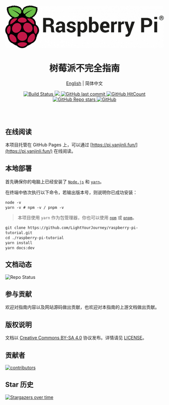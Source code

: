 <!--suppress HtmlDeprecatedAttribute -->
<p align="center">
  <a href="https://pi.yanjinli.fun/">
    <img alt="logo" src="./docs/public/images/pi.png"/>
  </a>
</p>

<h1 align="center"><strong>树莓派不完全指南</strong></h1>

<div align="center">

[English](./README.md) | 简体中文

</div>

<p align="center">
  <a
    href="https://actions-badge.atrox.dev/LightYourJourney/raspberry-pi-tutorial/goto?ref=main"
   >
    <img
      alt="Build Status"
      src="https://img.shields.io/endpoint.svg?url=https%3A%2F%2Factions-badge.atrox.dev%2FLightYourJourney%2Fraspberry-pi-tutorial%2Fbadge%3Fref%3Dmain&style=flat"
    />
  </a>
  <a
    href="https://hits.seeyoufarm.com"
  >
    <img
      src="https://hits.seeyoufarm.com/api/count/incr/badge.svg?url=https%3A%2F%2Fgithub.com%2FLightYourJourney%2Fraspberry-pi-tutorial&count_bg=%2379C83D&title_bg=%23555555&icon=&icon_color=%23E7E7E7&title=hits&edge_flat=false"
    />
  </a>
  <a
    href="https://github.com/LightYourJourney/raspberry-pi-tutorial"
    target="_blank"
    rel="noopener noreferrer"
  >
    <img
      alt="GitHub last commit"
      src="https://img.shields.io/github/last-commit/LightYourJourney/raspberry-pi-tutorial"
    />
  </a>
  </a>
  <a
    href="https://github.com/LightYourJourney/raspberry-pi-tutorial"
    target="_blank"
    rel="noopener noreferrer"
  >
    <img
      alt="GitHub HitCount"
      src="https://views.whatilearened.today/views/github/LightYourJourney/raspberry-pi-tutorial.svg"
    />
  </a>
  <a
    href="https://github.com/LightYourJourney/raspberry-pi-tutorial"
    target="_blank"
    rel="noopener noreferrer"
  >
    <img
      alt="GitHub Repo stars"
      src="https://img.shields.io/github/stars/LightYourJourney/raspberry-pi-tutorial?style=social"
    />
  </a>
  <a
    href="https://github.com/LightYourJourney/raspberry-pi-tutorial/blob/main/LICENSE"
    target="_blank"
    rel="noopener noreferrer"
  >
    <img
      alt="GitHub"
      src="https://img.shields.io/github/license/LightYourJourney/raspberry-pi-tutorial"
    >
  </a>
</p>

<div align="center">
<img src="https://cdn.jsdelivr.net/gh/eryajf/tu@main/img/image_20240420_214408.gif" width="800"  height="3">
</div><br>

## 在线阅读

本项目托管在 GitHub Pages 上，可以通过 [https://pi.yanjinli.fun/](https://pi.yanjinli.fun/) 在线阅读。

## 本地部署

首先确保你的电脑上已经安装了 [`Node.js`](https://nodejs.org/zh-cn) 和 [`yarn`](https://yarnpkg.com/)。

在终端中依次执行以下命令，若输出版本号，则说明你已成功安装：

```shell
node -v
yarn -v # npm -v / pnpm -v
```

> 本项目使用 `yarn` 作为包管理器，你也可以使用 [`npm`](https://www.npmjs.com/) 或 [`pnpm`](https://pnpm.io/)。

```shell
git clone https://github.com/LightYourJourney/raspberry-pi-tutorial.git
cd ./raspberry-pi-tutorial
yarn install
yarn docs:dev
```

## 文档动态

![Repo Status](https://repobeats.axiom.co/api/embed/249f1051699537518d580cf67ef0f81d4519e9a2.svg)

## 参与贡献

欢迎对指南内容以及网站源码做出贡献，也欢迎对本指南的上游文档做出贡献。

## 版权说明

文档以 [Creative Commons BY-SA 4.0](https://creativecommons.org/licenses/by-sa/4.0/) 协议发布。详情请见 [LICENSE](https://github.com/LightYourJourney/raspberry-pi-tutorial/blob/main/LICENSE)。

## 贡献者

<a href="https://github.com/LightYourJourney/raspberry-pi-tutorial/graphs/contributors">
  <img src="https://contrib.rocks/image?repo=LightYourJourney/raspberry-pi-tutorial" alt="contributors"/>
</a>

## Star 历史

[![Stargazers over time](https://starchart.cc/LightYourJourney/raspberry-pi-tutorial.svg?variant=adaptive)](https://starchart.cc/LightYourJourney/raspberry-pi-tutorial)
